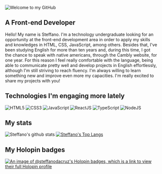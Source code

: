 ![Welcome to my GitHub](/images/welcome-cover.gif)

## A Front-end Developer
Hello! My name is Steffano. I'm a technology undergraduate looking for an opportunity at the front-end development area in order to apply my skills and knowledges in HTML, CSS, JavaScript, among others. Besides that, I've been studying English for more than ten years and, during this time, I got the chance to speak with native americans, through the Cambly website, for one year. For this reason I feel really comfortable with the language, being able to communicate pretty well and develop projects in English effortlessly, although I'm still striving to reach fluency. I'm always willing to learn something new and improve even more my capacities. I'm really excited to share my projects with you!

## Technologies I'm engaging more lately
![HTML5](https://img.shields.io/badge/HTML5-E34F26?style=for-the-badge&logo=html5&logoColor=white)
![CSS3](https://img.shields.io/badge/CSS3-1572B6?style=for-the-badge&logo=css3&logoColor=white)
![JavaScript](https://img.shields.io/badge/JavaScript-323330?style=for-the-badge&logo=javascript&logoColor=F7DF1E)
![ReactJS](https://img.shields.io/badge/React.js-white?style=for-the-badge&logo=react)
![TypeScript](https://img.shields.io/badge/TypeScript-blue?style=for-the-badge&logo=typescript&logoColor=white)
![NodeJS](https://img.shields.io/badge/Node.js-43853D?style=for-the-badge&logo=node.js&logoColor=white)

## My stats

![Steffano's github stats](https://github-readme-stats.vercel.app/api?username=steffano-da-cruz&show_icons=true)
[![Steffano's Top Langs](https://github-readme-stats.vercel.app/api/top-langs/?username=steffano-da-cruz&layout=donut)](https://github.com/steffano-da-cruz/github-readme-stats)

## My Holopin badges

[![An image of @steffanodacruz's Holopin badges, which is a link to view their full Holopin profile](https://holopin.me/steffanodacruz)](https://holopin.io/@steffanodacruz)
